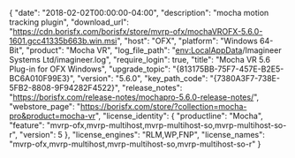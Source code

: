 {
  "date": "2018-02-02T00:00:00-04:00",
  "description": "mocha motion tracking plugin",
  "download_url": "https://cdn.borisfx.com/borisfx/store/mvrp-ofx/mochaVROFX-5.6.0-1601.gcc41335b663b.win.msi",
  "host": "OFX",
  "platform": "Windows 64-Bit",
  "product": "Mocha VR",
  "log_file_path": "<env:LocalAppData>/Imagineer Systems Ltd/imagineer.log",
  "require_login": true,
  "title": "Mocha VR 5.6 Plug-in for OFX Windows",
  "upgrade_topic": "{813175BB-75F7-457E-B2E5-BC6A010F99E3}",
  "version": "5.6.0",
  "key_path_code": "{7380A3F7-738E-5FB2-8808-9F94282F4522}",
  "release_notes": "https://borisfx.com/release-notes/mochapro-5.6.0-release-notes/",
  "webstore_page": "https://borisfx.com/store/?collection=mocha-pro&product=mocha-vr",
  "license_identity": {
    "productline": "Mocha",
    "feature": "mvrp-ofx,mvrp-multihost,mvrp-multihost-so,mvrp-multihost-so-r",
    "version": 5
  },
  "license_engines": "RLM,WP,FNP",
  "license_names": "mvrp-ofx,mvrp-multihost,mvrp-multihost-so,mvrp-multihost-so-r"
}
